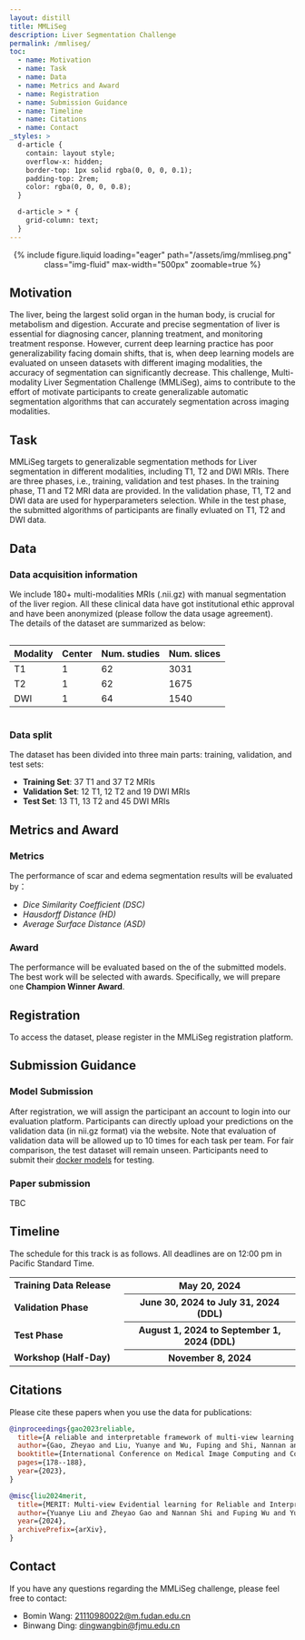 ```yaml
---
layout: distill
title: MMLiSeg
description: Liver Segmentation Challenge
permalink: /mmliseg/
toc:
  - name: Motivation
  - name: Task
  - name: Data
  - name: Metrics and Award
  - name: Registration
  - name: Submission Guidance
  - name: Timeline
  - name: Citations
  - name: Contact
_styles: >
  d-article {
    contain: layout style;
    overflow-x: hidden;
    border-top: 1px solid rgba(0, 0, 0, 0.1);
    padding-top: 2rem;
    color: rgba(0, 0, 0, 0.8);
  }

  d-article > * {
    grid-column: text;
  }
---
```


<div style="text-align: center;">
{% include figure.liquid loading="eager" path="/assets/img/mmliseg.png" class="img-fluid" max-width="500px" zoomable=true %}
</div>


## Motivation

The liver, being the largest solid organ in the human body, is crucial for metabolism and digestion. Accurate and precise segmentation of liver is essential for diagnosing cancer, planning treatment, and monitoring treatment response. However, current deep learning practice has poor generalizability facing domain shifts, that is, when deep learning models are evaluated on unseen datasets with different imaging modalities, the accuracy of segmentation can significantly decrease. This challenge, Multi-modality Liver Segmentation Challenge (MMLiSeg), aims to contribute to the effort of motivate participants to create generalizable automatic segmentation algorithms that can accurately segmentation across imaging modalities.

## Task

MMLiSeg targets to generalizable segmentation methods for Liver segmentation in different modalities, including T1, T2 and DWI MRIs. There are three phases, i.e., training, validation and test phases. In the training phase, T1 and T2 MRI data are provided. In the validation phase, T1, T2 and DWI data are used for hyperparameters selection. While in the test phase, the submitted algorithms of participants are finally evluated on T1, T2 and DWI data. 

## Data

### Data acquisition information

We include 180+ multi-modalities MRIs (.nii.gz) with manual segmentation of the liver region. All these clinical data have got institutional ethic approval and have been anonymized (please follow the data usage agreement).  
The details of the dataset are summarized as below:

<div style="display: flex; justify-content: center;">
<table class="table table-sm table-hover border-bottom" style="table-layout:fixed;width:100%;align:center;">
  <thead>
    <tr>
      <th class="text-center" scope="col">Modality</th>
      <th class="text-center" scope="col">Center</th>
      <th class="text-center" scope="col">Num. studies</th>
      <th class="text-center" scope="col">Num. slices</th>
    </tr>
  </thead>
  <tbody>
    <tr>
      <td class="text-center">T1</td>
      <td class="text-center">1</td>
      <td class="text-center">62</td>
      <td class="text-center">3031</td>
    </tr>
    <tr>
      <td class="text-center">T2</td>
      <td class="text-center">1</td>
      <td class="text-center">62</td>
      <td class="text-center">1675</td>
    </tr>
    <tr>
      <td class="text-center">DWI</td>
      <td class="text-center">1</td>
      <td class="text-center">64</td>
      <td class="text-center">1540</td>
    </tr>
  </tbody>
</table>
</div>



### Data split

The dataset has been divided into three main parts: training, validation, and test sets:

- **Training Set**: 37 T1 and 37 T2 MRIs 
- **Validation Set**: 12 T1,  12 T2 and 19 DWI MRIs
- **Test Set**: 13 T1,  13 T2 and 45 DWI MRIs



## Metrics and Award

### Metrics

The performance of scar and edema segmentation results will be evaluated by：

- *Dice Similarity Coefficient (DSC)*
- *Hausdorff Distance (HD)*
- *Average Surface Distance (ASD)*

### Award

The performance will be evaluated based on the of the submitted models. The best work will be selected with awards. Specifically, we will prepare one **Champion Winner Award**. 

## Registration

To access the dataset, please register in the MMLiSeg registration platform.

## Submission Guidance

### Model Submission

After registration, we will assign the participant an account to login into our evaluation platform. Participants can directly upload your predictions on the validation data (in nii.gz format) via the website. Note that evaluation of validation data will be allowed up to 10 times for each task per team. For fair comparison, the test dataset will remain unseen. Participants need to submit their [docker models](http://zmic.org.cn/care_2024/test_submission) for testing.

### Paper submission
TBC

## Timeline
The schedule for this track is as follows. All deadlines are on 12:00 pm in Pacific Standard Time.

<table class="table table-sm table-hover border-bottom">
    <tr>
    <td><strong>Training Data Release</strong></td>
    <th scope="row" style="width: 60%" class="text-right">May 20, 2024</th>
    </tr>
    <tr>
    <td><strong>Validation Phase</strong></td>
    <th scope="row" style="width: 60%" class="text-right">June 30, 2024 to July 31, 2024 (DDL)</th>
    </tr>
    <tr>
    <td><strong>Test Phase</strong></td>
    <th scope="row" style="width: 60%" class="text-right">August 1, 2024 to September 1, 2024 (DDL)</th>
    </tr>
    <tr>
    <td><strong>Workshop (Half-Day)</strong></td>
    <th scope="row" style="width: 60%" class="text-right">November 8, 2024</th>
    </tr>
</table>


## Citations
Please cite these papers when you use the data for publications:
```bib
@inproceedings{gao2023reliable,
  title={A reliable and interpretable framework of multi-view learning for liver fibrosis staging},
  author={Gao, Zheyao and Liu, Yuanye and Wu, Fuping and Shi, Nannan and Shi, Yuxin and Zhuang, Xiahai},
  booktitle={International Conference on Medical Image Computing and Computer-Assisted Intervention},
  pages={178--188},
  year={2023},
}

@misc{liu2024merit,
  title={MERIT: Multi-view Evidential learning for Reliable and Interpretable liver fibrosis sTaging}, 
  author={Yuanye Liu and Zheyao Gao and Nannan Shi and Fuping Wu and Yuxin Shi and Qingchao Chen and Xiahai Zhuang},
  year={2024},
  archivePrefix={arXiv},
}
```

## Contact

If you have any questions regarding the MMLiSeg challenge, please feel free to contact:

- Bomin Wang: [21110980022@m.fudan.edu.cn](mailto:21110980022@m.fudan.edu.cn)
- Binwang Ding: [dingwangbin@fjmu.edu.cn](mailto:dingwangbin@fjmu.edu.cn)
